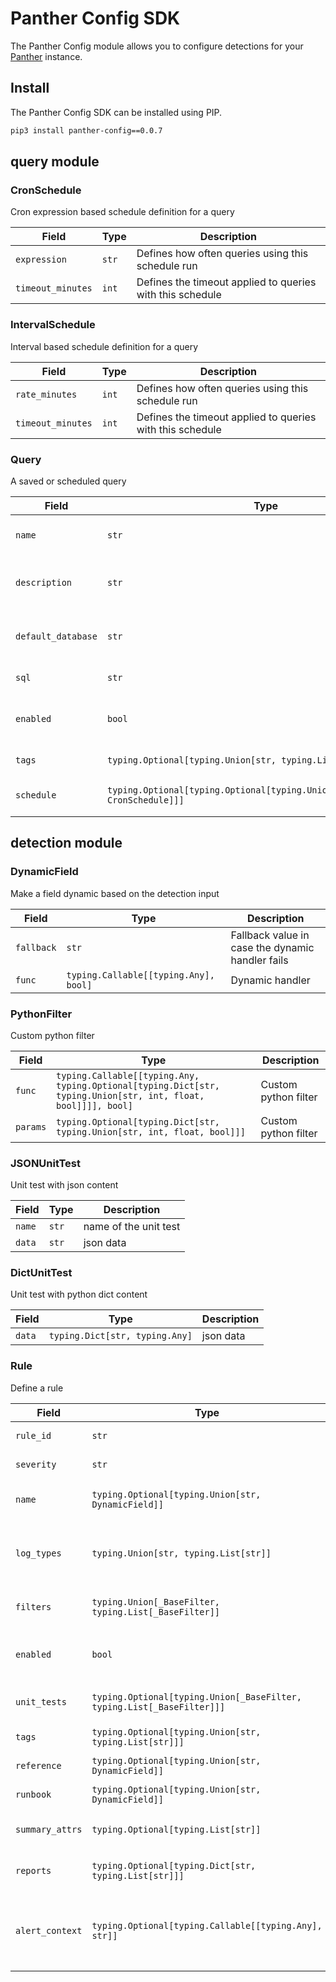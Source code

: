 # Panther Config SDK
The Panther Config module allows you to configure detections for your [Panther](https://panther.com) instance.

## Install
The Panther Config SDK can be installed using PIP.

```sh
pip3 install panther-config==0.0.7
```


## query module

### CronSchedule
Cron expression based schedule definition for a query

| Field | Type | Description |
| ----- | ---- | ----------- |
| `expression` | `str` | Defines how often queries using this schedule run |
| `timeout_minutes` | `int` | Defines the timeout applied to queries with this schedule |


### IntervalSchedule
Interval based schedule definition for a query

| Field | Type | Description |
| ----- | ---- | ----------- |
| `rate_minutes` | `int` | Defines how often queries using this schedule run |
| `timeout_minutes` | `int` | Defines the timeout applied to queries with this schedule |


### Query
A saved or scheduled query

| Field | Type | Description |
| ----- | ---- | ----------- |
| `name` | `str` | Unique name for the query |
| `description` | `str` | Short description for the query |
| `default_database` | `str` | Default database for the query |
| `sql` | `str` | SQL statement |
| `enabled` | `bool` | Short description for the query |
| `tags` | `typing.Optional[typing.Union[str, typing.List[str]]]` | Tags for the query |
| `schedule` | `typing.Optional[typing.Optional[typing.Union[IntervalSchedule, CronSchedule]]]` | Schedule attached to the query |

## detection module

### DynamicField
Make a field dynamic based on the detection input

| Field | Type | Description |
| ----- | ---- | ----------- |
| `fallback` | `str` | Fallback value in case the dynamic handler fails |
| `func` | `typing.Callable[[typing.Any], bool]` | Dynamic handler |



### PythonFilter
Custom python filter

| Field | Type | Description |
| ----- | ---- | ----------- |
| `func` | `typing.Callable[[typing.Any, typing.Optional[typing.Dict[str, typing.Union[str, int, float, bool]]]], bool]` | Custom python filter |
| `params` | `typing.Optional[typing.Dict[str, typing.Union[str, int, float, bool]]]` | Custom python filter |



### JSONUnitTest
Unit test with json content

| Field | Type | Description |
| ----- | ---- | ----------- |
| `name` | `str` | name of the unit test |
| `data` | `str` | json data |


### DictUnitTest
Unit test with python dict content

| Field | Type | Description |
| ----- | ---- | ----------- |
| `data` | `typing.Dict[str, typing.Any]` | json data |


### Rule
Define a rule

| Field | Type | Description |
| ----- | ---- | ----------- |
| `rule_id` | `str` | ID for the rule |
| `severity` | `str` | Severity for the rule |
| `name` | `typing.Optional[typing.Union[str, DynamicField]]` | Display name for the rule |
| `log_types` | `typing.Union[str, typing.List[str]]` | Log Types to associate with this rule |
| `filters` | `typing.Union[_BaseFilter, typing.List[_BaseFilter]]` | Define event filters for the rule |
| `enabled` | `bool` | Short description for the query |
| `unit_tests` | `typing.Optional[typing.Union[_BaseFilter, typing.List[_BaseFilter]]]` | Define event filters for the rule |
| `tags` | `typing.Optional[typing.Union[str, typing.List[str]]]` | Tags for the rule |
| `reference` | `typing.Optional[typing.Union[str, DynamicField]]` | Reference for the rule |
| `runbook` | `typing.Optional[typing.Union[str, DynamicField]]` | Runbook for the rule |
| `summary_attrs` | `typing.Optional[typing.List[str]]` | Summary Attributes for the rule |
| `reports` | `typing.Optional[typing.Dict[str, typing.List[str]]]` | Report mappings for the rule |
| `alert_context` | `typing.Optional[typing.Callable[[typing.Any], str]]` | Optional JSON to attach to alerts generated by this rule |

